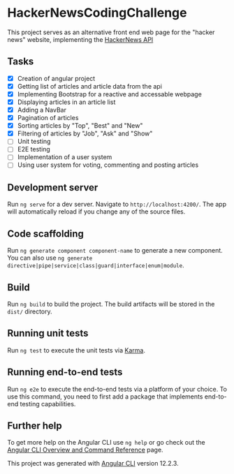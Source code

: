 # HackerNewsCodingChallenge

This project serves as an alternative front end web page for the "hacker news" website, implementing the [HackerNews API](https://github.com/HackerNews/API)

## Tasks
- [x] Creation of angular project
- [x] Getting list of articles and article data from the api
- [x] Implementing Bootstrap for a reactive and accessable webpage
- [x] Displaying articles in an article list
- [x] Adding a NavBar
- [x] Pagination of articles
- [x] Sorting articles by "Top", "Best" and "New"
- [x] Filtering of articles by "Job", "Ask" and "Show"
- [ ] Unit testing
- [ ] E2E testing
- [ ] Implementation of a user system
- [ ] Using user system for voting, commenting and posting articles

## Development server

Run `ng serve` for a dev server. Navigate to `http://localhost:4200/`. The app will automatically reload if you change any of the source files.

## Code scaffolding

Run `ng generate component component-name` to generate a new component. You can also use `ng generate directive|pipe|service|class|guard|interface|enum|module`.

## Build

Run `ng build` to build the project. The build artifacts will be stored in the `dist/` directory.

## Running unit tests

Run `ng test` to execute the unit tests via [Karma](https://karma-runner.github.io).

## Running end-to-end tests

Run `ng e2e` to execute the end-to-end tests via a platform of your choice. To use this command, you need to first add a package that implements end-to-end testing capabilities.

## Further help

To get more help on the Angular CLI use `ng help` or go check out the [Angular CLI Overview and Command Reference](https://angular.io/cli) page.

This project was generated with [Angular CLI](https://github.com/angular/angular-cli) version 12.2.3.
